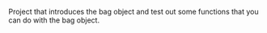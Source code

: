 Project that introduces the bag object and test out some functions that you can do with the bag object. 
